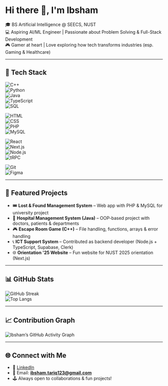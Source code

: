 # Hi there 👋, I'm Ibsham  

🎓 BS Artificial Intelligence @ SEECS, NUST  
💻 Aspiring AI/ML Engineer | Passionate about Problem Solving & Full-Stack Development  
🎮 Gamer at heart | Love exploring how tech transforms industries (esp. Gaming & Healthcare)  

---

## 🚀 Tech Stack  

![C++](https://img.shields.io/badge/C++-00599C?style=for-the-badge&logo=cplusplus&logoColor=white)  
![Python](https://img.shields.io/badge/Python-3776AB?style=for-the-badge&logo=python&logoColor=white)  
![Java](https://img.shields.io/badge/Java-007396?style=for-the-badge&logo=java&logoColor=white)  
![TypeScript](https://img.shields.io/badge/TypeScript-007ACC?style=for-the-badge&logo=typescript&logoColor=white)  
![SQL](https://img.shields.io/badge/SQL-4479A1?style=for-the-badge&logo=postgresql&logoColor=white)  

![HTML](https://img.shields.io/badge/HTML5-E34F26?style=for-the-badge&logo=html5&logoColor=white)  
![CSS](https://img.shields.io/badge/CSS3-1572B6?style=for-the-badge&logo=css3&logoColor=white)  
![PHP](https://img.shields.io/badge/PHP-777BB4?style=for-the-badge&logo=php&logoColor=white)  
![MySQL](https://img.shields.io/badge/MySQL-4479A1?style=for-the-badge&logo=mysql&logoColor=white)  

![React](https://img.shields.io/badge/React-20232A?style=for-the-badge&logo=react&logoColor=61DAFB)  
![Next.js](https://img.shields.io/badge/Next.js-000000?style=for-the-badge&logo=nextdotjs&logoColor=white)  
![Node.js](https://img.shields.io/badge/Node.js-339933?style=for-the-badge&logo=nodedotjs&logoColor=white)  
![tRPC](https://img.shields.io/badge/tRPC-2596BE?style=for-the-badge&logo=trpc&logoColor=white)  

![Git](https://img.shields.io/badge/Git-F05032?style=for-the-badge&logo=git&logoColor=white)  
![Figma](https://img.shields.io/badge/Figma-F24E1E?style=for-the-badge&logo=figma&logoColor=white)  

---

## 📌 Featured Projects  

* 🎟️ **Lost & Found Management System** – Web app with PHP & MySQL for university project  
* 🏥 **Hospital Management System (Java)** – OOP-based project with doctors, patients & departments  
* 🎮 **Escape Room Game (C++)** – File handling, functions, arrays & error handling  
* 📞 **ICT Support System** – Contributed as backend developer (Node.js + TypeScript, Supabase, Clerk)  
* 🌐 **Orientation '25 Website** – Fun website for NUST 2025 orientation (Next.js)  

---

## 📊 GitHub Stats  

![GitHub Streak](https://streak-stats.demolab.com/?user=ibsham7&theme=radical)  
![Top Langs](https://github-readme-stats.vercel.app/api/top-langs/?username=ibsham7&layout=compact&theme=radical)  

---

## 📈 Contribution Graph  

![Ibsham’s GitHub Activity Graph](https://github-readme-activity-graph.vercel.app/graph?username=ibsham7&theme=radical)  

---

## 🌐 Connect with Me  

* 💼 [LinkedIn](https://www.linkedin.com/in/muhammad-ibsham-tariq-1281b2348/)  
* 📧 Email: **ibsham.tariq123@gmail.com**  
* 🕹️ Always open to collaborations & fun projects!  
